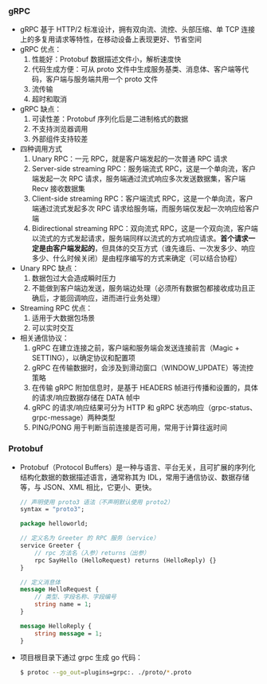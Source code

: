 ### gRPC
- gRPC 基于 HTTP/2 标准设计，拥有双向流、流控、头部压缩、单 TCP 连接上的多复用请求等特性，在移动设备上表现更好、节省空间
- gRPC 优点：
  1. 性能好：Protobuf 数据描述文件小，解析速度快
  2. 代码生成方便：可从 proto 文件中生成服务基类、消息体、客户端等代码，客户端与服务端共用一个 proto 文件
  3. 流传输
  4. 超时和取消
- gRPC 缺点：
  1. 可读性差：Protobuf 序列化后是二进制格式的数据
  2. 不支持浏览器调用
  3. 外部组件支持较差
- 四种调用方式
  1. Unary RPC：一元 RPC，就是客户端发起的一次普通 RPC 请求
  2. Server-side streaming RPC：服务端流式 RPC，这是一个单向流，客户端发起一次 RPC 请求，服务端通过流式响应多次发送数据集，客户端 Recv 接收数据集
  3. Client-side streaming RPC：客户端流式 RPC，这是一个单向流，客户端通过流式发起多次 RPC 请求给服务端，而服务端仅发起一次响应给客户端
  4. Bidirectional streaming RPC：双向流式 RPC，这是一个双向流，客户端以流式的方式发起请求，服务端同样以流式的方式响应请求。**首个请求一定是由客户端发起的**，但具体的交互方式（谁先谁后、一次发多少、响应多少、什么时候关闭）是由程序编写的方式来确定（可以结合协程）
- Unary RPC 缺点：
  1. 数据包过大会造成瞬时压力
  2. 不能做到客户端边发送，服务端边处理（必须所有数据包都接收成功且正确后，才能回调响应，进而进行业务处理）
- Streaming RPC 优点：
  1. 适用于大数据包场景
  2. 可以实时交互
- 相关通信协议：
  1. gRPC 在建立连接之前，客户端和服务端会发送连接前言（Magic + SETTING），以确定协议和配置项
  2. gRPC 在传输数据时，会涉及到滑动窗口（WINDOW_UPDATE）等流控策略
  3. 在传输 gRPC 附加信息时，是基于 HEADERS 帧进行传播和设置的，具体的请求/响应数据存储在 DATA 帧中
  4. gRPC 的请求/响应结果可分为 HTTP 和 gRPC 状态响应（grpc-status、grpc-message）两种类型
  5. PING/PONG 用于判断当前连接是否可用，常用于计算往返时间
  
### Protobuf
- Protobuf（Protocol Buffers）是一种与语言、平台无关，且可扩展的序列化结构化数据的数据描述语言，通常称其为 IDL，常用于通信协议、数据存储等，与 JSON、XML 相比，它更小、更快。
  ```protobuf
  // 声明使用 proto3 语法（不声明默认使用 proto2）
  syntax = "proto3";

  package helloworld;

  // 定义名为 Greeter 的 RPC 服务（service）
  service Greeter {
      // rpc 方法名（入参）returns（出参）
      rpc SayHello (HelloRequest) returns (HelloReply) {}
  }
  
  // 定义消息体
  message HelloRequest {
      // 类型、字段名称、字段编号
      string name = 1;
  }

  message HelloReply {
      string message = 1;
  }
  ```
- 项目根目录下通过 grpc 生成 go 代码：
  ```bash
  $ protoc --go_out=plugins=grpc:. ./proto/*.proto
  ```